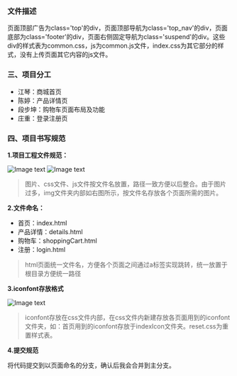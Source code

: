 ### 文件描述

页面顶部广告为class='top'的div，页面顶部导航为class='top_nav'的div，页面底部为class='footer'的div，页面右侧固定导航为class='suspend'的div。这些div的样式表为common.css，js为common.js文件，index.css为其它部分的样式，没有上传页面其它内容的js文件。

### 三、项目分工

- 江琴：商城首页
- 陈婷：产品详情页
- 段步坤：购物车页面布局及功能
- 庄重：登录注册页

### 四、项目书写规范

**1.项目工程文件规范：**

![Image text](https://github.com/xiaofupo/VMALL/blob/master/img/folder.jpg)
![Image text](https://github.com/xiaofupo/VMALL/blob/master/img/img.jpg)
> 图片、css文件、js文件按文件名放置，路径一致方便以后整合。由于图片过多，img文件夹内部如右图所示，按文件名存放各个页面所需的图片。

**2.文件命名：**

- 首页：index.html  
- 产品详情：details.html
- 购物车：shoppingCart.html
- 注册：login.html

> html页面统一文件名，方便各个页面之间通过a标签实现跳转，统一放置于根目录方便统一路径

**3.iconfont存放格式**

![Image text](https://github.com/xiaofupo/VMALL/blob/master/img/iconfont%E5%AD%98%E6%94%BE%E6%A0%BC%E5%BC%8F.jpg)

> iconfont存放在css文件内部，在css文件内新建存放各页面用到的iconfont文件夹，如：首页用到的iconfont存放于indexIcon文件夹。reset.css为重置样式表。

**4.提交规范**

将代码提交到以页面命名的分支，确认后我会合并到主分支。
